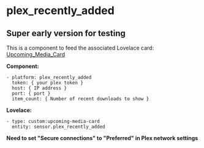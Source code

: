 # plex_recently_added

## Super early version for testing

This is a component to feed the associated Lovelace card: [Upcoming_Media_Card](https://github.com/custom-cards/upcoming-media-card)

**Component:**

    - platform: plex_recently_added
      token: { your plex token }
      host: { IP address }
      port: { port }
      item_count: { Number of recent downloads to show }


**Lovelace:**

    - type: custom:upcoming-media-card
      entity: sensor.plex_recently_added

**Need to set "Secure connections" to "Preferred" in Plex network settings**
